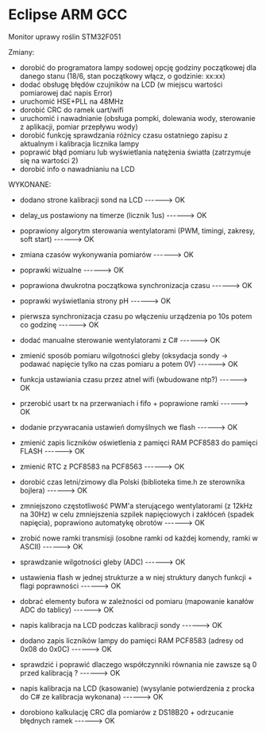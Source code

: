 # Eclipse ARM GCC 
Monitor uprawy roślin STM32F051


Zmiany:
- dorobić do programatora lampy sodowej opcję godziny początkowej dla danego stanu (18/6, stan początkowy włącz, o godzinie: xx:xx)
- dodać obsługę błędów czujników na LCD (w miejscu wartości pomiarowej dać napis Error)
- uruchomić HSE+PLL na 48MHz
- dorobić CRC do ramek uart/wifi
- uruchomić i nawadnianie (obsługa pompki, dolewania wody, sterowanie z aplikacji, pomiar przepływu wody)
- dorobić funkcję sprawdzania różnicy czasu ostatniego zapisu z aktualnym i kalibracja licznika lampy
- poprawić błąd pomiaru lub wyświetlania natężenia światła (zatrzymuje się na wartości 2)
- dorobić info o nawadnianiu na LCD

WYKONANE:

- dodano strone kalibracji sond na LCD  ------> OK

- delay_us postawiony na timerze (licznik 1us)  ------> OK

- poprawiony algorytm sterowania wentylatorami (PWM, timingi, zakresy, soft start)  ------> OK

- zmiana czasów wykonywania pomiarów  ------> OK 

- poprawki wizualne  ------> OK

- poprawiona dwukrotna początkowa synchronizacja czasu ------> OK

- poprawki wyświetlania strony pH ------> OK

- pierwsza synchronizacja czasu po włączeniu urządzenia po 10s potem co godzinę ------> OK

- dodać manualne sterowanie wentylatorami z C# ------> OK

- zmienić sposób pomiaru wilgotności gleby (oksydacja sondy -> podawać napięcie tylko na czas pomiaru a potem 0V) ------> OK

- funkcja ustawiania czasu przez atnel wifi (wbudowane ntp?) ------> OK

- przerobić usart tx na przerwaniach i fifo + poprawione ramki ------> OK 

- dodanie przywracania ustawień domyślnych we flash ------> OK

- zmienić zapis liczników oświetlenia z pamięci RAM PCF8583 do pamięci FLASH ------> OK

- zmienić RTC z PCF8583 na PCF8563 ------> OK

- dorobić czas letni/zimowy dla Polski (biblioteka time.h ze sterownika bojlera) ------> OK

- zmniejszono częstotliwość PWM'a sterującego wentylatorami (z 12kHz na 30Hz) w 
  celu zmniejszenia szpilek napięciowych i zakłóceń (spadek napięcia), poprawiono automatykę obrotów ------> OK
  
- zrobić nowe ramki transmisji (osobne ramki od każdej komendy, ramki w ASCII) ------> OK

- sprawdzanie wilgotności gleby (ADC) ------> OK

- ustawienia flash w jednej strukturze a w niej struktury danych funkcji + flagi poprawności ------> OK

- dobrać elementy bufora w zależności od pomiaru (mapowanie kanałów ADC do tablicy) ------> OK

- napis kalibracja na LCD podczas kalibracji sondy ------> OK

- dodano zapis liczników lampy do pamięci RAM PCF8583 (adresy od 0x08 do 0x0C) ------> OK

- sprawdzić i poprawić dlaczego współczynniki równania nie zawsze są 0 przed kalibracją ? ------> OK

- napis kalibracja na LCD (kasowanie) (wysylanie potwierdzenia z procka do C# ze kalibracja wykonana) ------> OK

- dorobiono kalkulację CRC dla pomiarów z DS18B20 + odrzucanie błędnych ramek ------> OK
